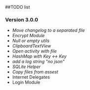 ##TODO list

### Version 3.0.0
 - *Move changelog to a separated file*
 - *Encrypt Module*
 - *Null or empty utils*
 - *ClipboardTextView*
 - *Open activity with file*
 - *HashMap with Key <-> Key*
 - *add a log string "no json"*
 - *SQLite Helper*
 - *Copy files from assest*
 - Internet Delegates
 - Login Module
